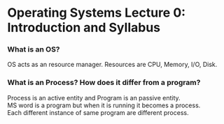 #  Operating Systems Lecture 0: Introduction and Syllabus 


### What is an OS?  
OS acts as an resource manager. Resources are CPU, Memory, I/O, Disk.


### What is an Process? How does it differ from a program?
Process is an active entity and Program is an passive entity.  
MS word is a program but when it is running it becomes a process.   
Each different instance of same program are different process.


### 

